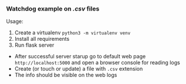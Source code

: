 ### Watchdog example on *.csv* files
Usage:
1. Create a virtualenv `python3 -m virtualenv venv`
2. Install all requirements
3. Run flask server
  * After successful server starup go to default
web page `http://localhost:5000` and open a browser
console for reading logs
  * Create (or touch or update) a file with `.csv` extension
  * The info should be visible on the web logs
